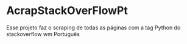 # AcrapStackOverFlowPt
Esse projeto faz o scraping de todas as páginas com a tag Python do stackoverflow wm Português
